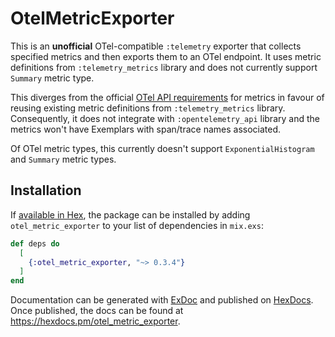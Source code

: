 # OtelMetricExporter

This is an **unofficial** OTel-compatible `:telemetry` exporter that collects specified metrics
and then exports them to an OTel endpoint. It uses metric definitions
from `:telemetry_metrics` library and does not currently support `Summary` metric type.

This diverges from the official [OTel API requirements](https://opentelemetry.io/docs/specs/otel/metrics/api/) for metrics
in favour of reusing existing metric definitions from `:telemetry_metrics` library. Consequently, it
does not integrate with `:opentelemetry_api` library and the metrics won't have Exemplars with span/trace names
associated.

Of OTel metric types, this currently doesn't support `ExponentialHistogram` and `Summary` metric types.

## Installation

If [available in Hex](https://hex.pm/docs/publish), the package can be installed
by adding `otel_metric_exporter` to your list of dependencies in `mix.exs`:

```elixir
def deps do
  [
    {:otel_metric_exporter, "~> 0.3.4"}
  ]
end
```

Documentation can be generated with [ExDoc](https://github.com/elixir-lang/ex_doc)
and published on [HexDocs](https://hexdocs.pm). Once published, the docs can
be found at <https://hexdocs.pm/otel_metric_exporter>.
